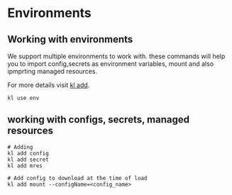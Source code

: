 # Environments

## Working with environments

We support multiple environments to work with. these commands will help you to import config,secrets as environment variables, mount and also ipmprting managed resources.

For more details visit [kl add](https://github.com/kloudlite/kl/blob/main/docs/kl/kl\_add.md).

```
kl use env
```

## working with configs, secrets, managed resources

```
# Adding
kl add config
kl add secret
kl add mres

# Add config to download at the time of load
kl add mount --configName=<config_name>
```
